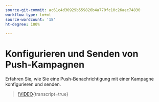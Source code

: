```yaml
---
source-git-commit: ac61c4d30929b559826b4a770fc10c26aec74830
workflow-type: tm+mt
source-wordcount: '18'
ht-degree: 100%

---
```

# Konfigurieren und Senden von Push-Kampagnen

Erfahren Sie, wie Sie eine Push-Benachrichtigung mit einer Kampagne konfigurieren und senden.

>[!VIDEO](https://video.tv.adobe.com/v/3452710/?learn=on&captions=ger){transcript=true}
